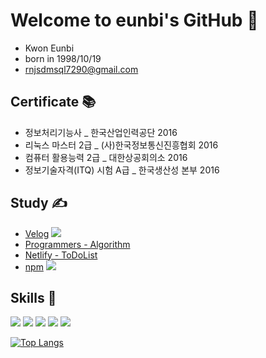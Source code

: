 # **Welcome to eunbi's GitHub 👋**
 - Kwon Eunbi 
 - born in 1998/10/19
 - rnjsdmsql7290@gmail.com 
 
## Certificate 📚
- 정보처리기능사 _ 한국산업인력공단 2016 <br>
- 리눅스 마스터 2급 _ (사)한국정보통신진흥협회 2016  <br>
- 컴퓨터 활용능력 2급 _ 대한상공회의소 2016 <br>
- 정보기술자격(ITQ) 시험 A급 _ 한국생산성 본부 2016 <br>


## Study ✍️




- [Velog](https://velog.io/@eungbi) <a href="https://velog.io/@eungbi/series" target="_blank"><img src="https://img.shields.io/badge/Velog-20C997?style=plastic&logo=Velog&logoColor=000000"/></a> <br>
- [Programmers - Algorithm](https://velog.io/@eungbi/series/%ED%94%84%EB%A1%9C%EA%B7%B8%EB%9E%98%EB%A8%B8%EC%8A%A4%EC%BD%94%EB%94%A9%ED%85%8C%EC%8A%A4%ED%8A%B8) <br>
- [Netlify - ToDoList](https://grand-zabaione-b5a442.netlify.app/)
- [npm](https://www.npmjs.com/~eunbi) <a href="https://www.npmjs.com/~eunbi" target="_blank"><img src="https://img.shields.io/badge/npm-CB3837?style=plastic&logo=npm&logoColor=000000"/></a>


## Skills 🔎
<div>
	  <img src="https://img.shields.io/badge/javascript-%23F7DF1E.svg?&style=for-the-badge&logo=javascript&logoColor=black" />
	<img src="https://img.shields.io/badge/typescript-%233178C6.svg?&style=for-the-badge&logo=typescript&logoColor=white" />
	<img src="https://img.shields.io/badge/react-%2361DAFB.svg?&style=for-the-badge&logo=react&logoColor=black" />
	<img src="https://img.shields.io/badge/next.js-%23000000.svg?&style=for-the-badge&logo=next.js&logoColor=white" />
	<img src="https://img.shields.io/badge/github-%23181717.svg?&style=for-the-badge&logo=github&logoColor=white" />
</div>

[![Top Langs](https://github-readme-stats.vercel.app/api/top-langs/?username=kwoneungbi&layout=compact)](https://github.com/anuraghazra/github-readme-stats)

<!-- ---
![Anurag's GitHub stats](https://github-readme-stats.vercel.app/api?username=kwoneungbi&show_icons=true&theme=radical) -->
